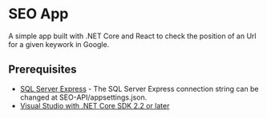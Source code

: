 ﻿# SEO App


A simple app built with .NET Core and React to check the position of an Url for a given keywork in Google.

## Prerequisites

* [SQL Server Express](https://www.microsoft.com/sql-server/sql-server-editions-express) - The SQL Server Express connection string can be changed at SEO-API/appsettings.json.
* [Visual Studio with .NET Core SDK 2.2 or later](https://www.microsoft.com/net/download/all)